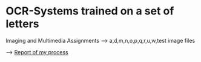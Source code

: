 # OCR-Systems trained on a set of letters

Imaging and Multimedia Assignments
--> a,d,m,n,o,p,q,r,u,w,test image files

--> [Report of my process](https://github.com/AyraKhans/OCR-Systems/blob/main/Report.docx) 


